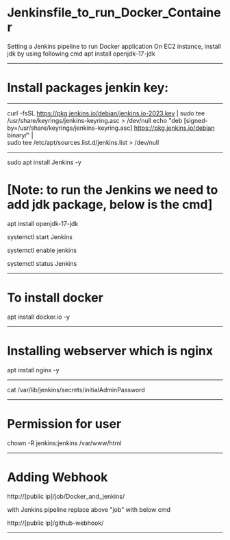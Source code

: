 # Jenkinsfile_to_run_Docker_Container
Setting a Jenkins pipeline to run Docker application
On EC2 instance, install jdk by using following cmd
apt install openjdk-17-jdk

------------------------------------------------------------------
# Install packages jenkin key:

------------------------------------------------

curl -fsSL https://pkg.jenkins.io/debian/jenkins.io-2023.key | sudo tee \
  /usr/share/keyrings/jenkins-keyring.asc > /dev/null
echo "deb [signed-by=/usr/share/keyrings/jenkins-keyring.asc] https://pkg.jenkins.io/debian binary/" | \
  sudo tee /etc/apt/sources.list.d/jenkins.list > /dev/null

-----------------------------------------------------------
sudo apt install Jenkins -y

# [Note: to run the Jenkins we need to add jdk package, below is the cmd]

apt install openjdk-17-jdk

systemctl start Jenkins

systemctl enable jenkins

systemctl status Jenkins

-----------------------------------------------

# To install docker

apt install docker.io -y

------------------------------------------

# Installing webserver which is nginx

apt install nginx -y

-----------------------------------

cat /var/lib/jenkins/secrets/initialAdminPassword

--------------------------------------------
# Permission for user
chown -R jenkins:jenkins /var/www/html

-------------------------------------------------------- 
# Adding Webhook

http://[public ip]/job/Docker_and_jenkins/

with Jenkins pipeline replace above "job" with below cmd

http://[public ip]/github-webhook/

--------------------------------------------
